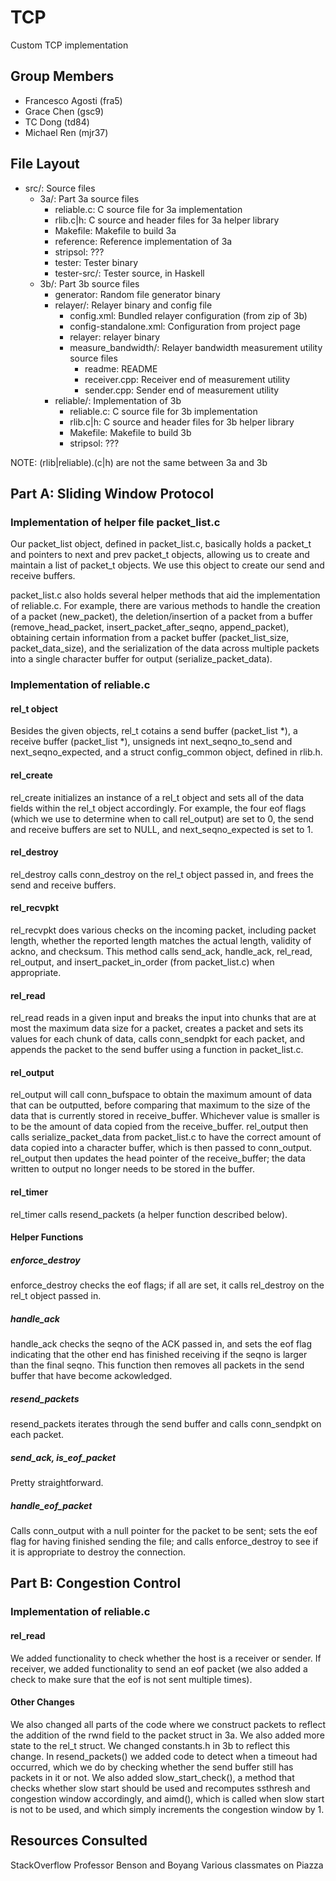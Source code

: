 # TCP
Custom TCP implementation

## Group Members
- Francesco Agosti (fra5)
- Grace Chen (gsc9)
- TC Dong (td84)
- Michael Ren (mjr37)

## File Layout
- src/: Source files
  - 3a/: Part 3a source files
    - reliable.c: C source file for 3a implementation
    - rlib.c|h: C source and header files for 3a helper library
    - Makefile: Makefile to build 3a
    - reference: Reference implementation of 3a
    - stripsol: ???
    - tester: Tester binary
    - tester-src/: Tester source, in Haskell
  - 3b/: Part 3b source files
    - generator: Random file generator binary
    - relayer/: Relayer binary and config file
      - config.xml: Bundled relayer configuration (from zip of 3b)
      - config-standalone.xml: Configuration from project page
      - relayer: relayer binary
      - measure_bandwidth/: Relayer bandwidth measurement utility source files
        - readme: README
        - receiver.cpp: Receiver end of measurement utility
        - sender.cpp: Sender end of measurement utility
    - reliable/: Implementation of 3b
      - reliable.c: C source file for 3b implementation
      - rlib.c|h: C source and header files for 3b helper library
      - Makefile: Makefile to build 3b
      - stripsol: ???

NOTE: (rlib|reliable).(c|h) are not the same between 3a and 3b

## Part A: Sliding Window Protocol
### Implementation of helper file packet_list.c
Our packet\_list object, defined in packet\_list.c, basically holds a packet\_t and pointers to next and prev packet\_t objects, allowing us to create and maintain a list of packet\_t objects. We use this object to create our send and receive buffers.

packet\_list.c also holds several helper methods that aid the implementation of reliable.c. For example, there are various methods to handle the creation of a packet (new\_packet), the deletion/insertion of a packet from a buffer (remove\_head\_packet, insert\_packet\_after\_seqno, append\_packet), obtaining certain information from a packet buffer (packet\_list\_size, packet\_data\_size), and the serialization of the data across multiple packets into a single character buffer for output (serialize\_packet\_data).
### Implementation of reliable.c
#### rel_t object 
Besides the given objects, rel\_t cotains a send buffer (packet\_list *), a receive buffer (packet\_list *), unsigneds int next\_seqno\_to\_send and next\_seqno\_expected, and a struct config\_common object, defined in rlib.h.
#### rel_create 
rel\_create initializes an instance of a rel\_t object and sets all of the data fields within the rel\_t object accordingly. For example, the four eof flags (which we use to determine when to call rel\_output) are set to 0, the send and receive buffers are set to NULL, and next\_seqno\_expected is set to 1.
#### rel_destroy
rel\_destroy calls conn\_destroy on the rel\_t object passed in, and frees the send and receive buffers.
#### rel_recvpkt
rel\_recvpkt does various checks on the incoming packet, including packet length, whether the reported length matches the actual length, validity of ackno, and checksum. This method calls send\_ack, handle\_ack, rel\_read, rel\_output, and insert\_packet\_in\_order (from packet\_list.c) when appropriate. 
#### rel_read
rel\_read reads in a given input and breaks the input into chunks that are at most the maximum data size for a packet, creates a packet and sets its values for each chunk of data, calls conn\_sendpkt for each packet, and appends the packet to the send buffer using a function in packet\_list.c.
#### rel_output
rel\_output will call conn\_bufspace to obtain the maximum amount of data that can be outputted, before comparing that maximum to the size of the data that is currently stored in receive\_buffer. Whichever value is smaller is to be the amount of data copied from the receive\_buffer. rel\_output then calls serialize\_packet\_data from packet\_list.c to have the correct amount of data copied into a character buffer, which is then passed to conn\_output. rel\_output then updates the head pointer of the receive\_buffer; the data written to output no longer needs to be stored in the buffer.
#### rel_timer
rel\_timer calls resend\_packets (a helper function described below).
#### Helper Functions
##### enforce_destroy
enforce\_destroy checks the eof flags; if all are set, it calls rel\_destroy on the rel_t object passed in.
##### handle_ack
handle\_ack checks the seqno of the ACK passed in, and sets the eof flag indicating that the other end has finished receiving if the seqno is larger than the final seqno. This function then removes all packets in the send buffer that have become ackowledged.
##### resend_packets
resend\_packets iterates through the send buffer and calls conn\_sendpkt on each packet.
##### send_ack, is_eof_packet
Pretty straightforward.
##### handle_eof_packet
Calls conn\_output with a null pointer for the packet to be sent; sets the eof flag for having finished sending the file; and calls enforce\_destroy to see if it is appropriate to destroy the connection.
## Part B: Congestion Control
### Implementation of reliable.c
#### rel_read
We added functionality to check whether the host is a receiver or sender. If receiver, we added functionality to send an eof packet (we also added a check to make sure that the eof is not sent multiple times). 
#### Other Changes
We also changed all parts of the code where we construct packets to reflect the addition of the rwnd field to the packet struct in 3a. We also added more state to the rel\_t struct. We changed constants.h in 3b to reflect this change. In resend\_packets() we added code to detect when a timeout had occurred, which we do by checking whether the send buffer still has packets in it or not. We also added slow\_start\_check(), a method that checks whether slow start should be used and recomputes ssthresh and congestion window accordingly, and aimd(), which is called when slow start is not to be used, and which simply increments the congestion window by 1.
## Resources Consulted
StackOverflow
Professor Benson and Boyang
Various classmates on Piazza

